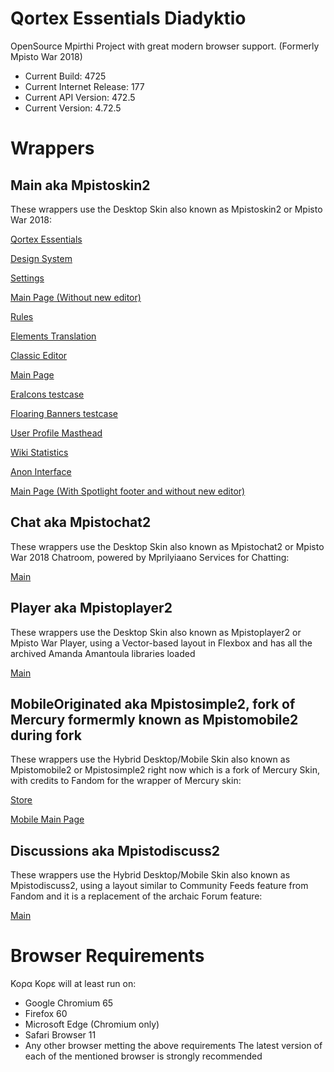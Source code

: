 # Qortex Essentials Diadyktio
OpenSource Mpirthi Project with great modern browser support.  (Formerly Mpisto War 2018)
- Current Build: 			4725
- Current Internet Release: 177
- Current API Version:		472.5
- Current Version:			4.72.5

# Wrappers
## Main aka Mpistoskin2
These wrappers use the Desktop Skin also known as Mpistoskin2 or Mpisto War 2018:

[Qortex Essentials](https://awikia.github.io/Q.Qore/Ryneeeel%20Grooze%20Qore.html)

[Design System](https://awikia.github.io/Q.Qore/Ryneeeel%20Grooze%20Systems.html)

[Settings](https://awikia.github.io/Q.Qore/Options.html)

[Main Page (Without new editor)](https://awikia.github.io/Q.Qore/Ryneeeel%20Grooze.html)

[Rules](https://awikia.github.io/Q.Qore/Ryneeeel%20Grooze%20Contributions.html)

[Elements Translation](https://awikia.github.io/Q.Qore/Ryneeeel%20Grooze%20Element%20Translation.html)

[Classic Editor](https://awikia.github.io/Q.Qore/Ryneeeel%20Grooze%20Editor.html)
 
[Main Page](https://awikia.github.io/Q.Qore/Ryneeeel%20Grooze%20Article%20Constructor.html)

[EraIcons testcase](https://awikia.github.io/Q.Qore/Ryneeeel%20Grooze%20Icons.html)

[Floaring Banners testcase](https://awikia.github.io/Q.Qore/Ryneeeel%20Grooze%20Banner.html)

[User Profile Masthead](https://awikia.github.io/Q.Qore/Ryneeeel%20Grooze%20User.html)

[Wiki Statistics](https://awikia.github.io/Q.Qore/Ryneeeel%20Grooze%20Stats.html)

[Anon Interface](https://awikia.github.io/Q.Qore/Ryneeeel%20Grooze%20(Anons).html)

[Main Page (With Spotlight footer and without new editor)](https://awikia.github.io/Q.Qore/Ryneeeel%20Grooze%20(Spotlight).html)
## Chat aka Mpistochat2
These wrappers use the Desktop Skin also known as Mpistochat2 or Mpisto War 2018 Chatroom, powered by Mprilyiaano Services for Chatting:

[Main](https://awikia.github.io/Q.Qore/Ryneeeel%20Grooze%20Chat.html)
## Player aka Mpistoplayer2
These wrappers use the Desktop Skin also known as Mpistoplayer2 or Mpisto War Player, using a Vector-based layout in Flexbox and has all the archived Amanda Amantoula libraries loaded

[Main](https://awikia.github.io/Q.Qore/Ryneeeel%20Grooze%20Player.html)

## MobileOriginated aka Mpistosimple2, fork of Mercury formermly known as Mpistomobile2 during fork
These wrappers use the Hybrid Desktop/Mobile Skin also known as Mpistomobile2 or Mpistosimple2 right now which is a fork of Mercury Skin, with credits to Fandom for the wrapper of Mercury skin:

[Store](https://awikia.github.io/Q.Qore/Ryneeeel%20Grooze%20(Store).html)

[Mobile Main Page](https://awikia.github.io/Q.Qore/Ryneeeel%20Grooze%20(Mobile).html)


## Discussions aka Mpistodiscuss2
These wrappers use the Hybrid Desktop/Mobile Skin also known as Mpistodiscuss2, using a layout similar to Community Feeds feature from Fandom and it is a replacement of the archaic Forum feature:

[Main](https://awikia.github.io/Q.Qore/Ryneeeel%20Grooze%20Discussions.html)

# Browser Requirements
Κορα Κορε will at least run on:
- Google Chromium 65
- Firefox  60
- Microsoft Edge (Chromium only)
- Safari Browser 11
- Any other browser metting the above requirements
The latest version of each of the mentioned browser is strongly recommended
